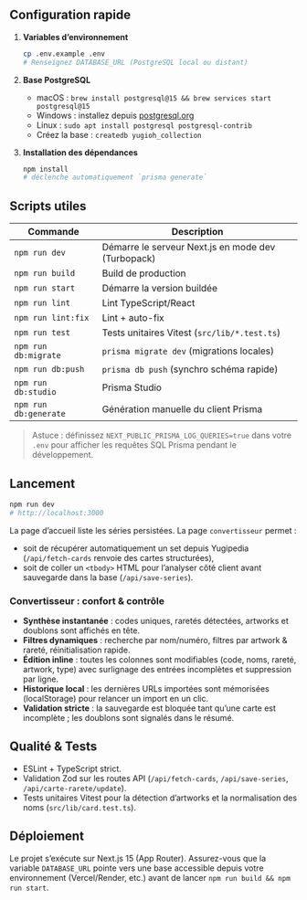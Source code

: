 ## Configuration rapide

1. **Variables d’environnement**
   ```bash
   cp .env.example .env
   # Renseignez DATABASE_URL (PostgreSQL local ou distant)
   ```

2. **Base PostgreSQL**
   - macOS : `brew install postgresql@15 && brew services start postgresql@15`
   - Windows : installez depuis [postgresql.org](https://www.postgresql.org/)
   - Linux : `sudo apt install postgresql postgresql-contrib`
   - Créez la base : `createdb yugioh_collection`

3. **Installation des dépendances**
   ```bash
   npm install
   # déclenche automatiquement `prisma generate`
   ```

## Scripts utiles

| Commande              | Description |
| --------------------- | ----------- |
| `npm run dev`         | Démarre le serveur Next.js en mode dev (Turbopack) |
| `npm run build`       | Build de production |
| `npm run start`       | Démarre la version buildée |
| `npm run lint`        | Lint TypeScript/React |
| `npm run lint:fix`    | Lint + auto-fix |
| `npm run test`        | Tests unitaires Vitest (`src/lib/*.test.ts`) |
| `npm run db:migrate`  | `prisma migrate dev` (migrations locales) |
| `npm run db:push`     | `prisma db push` (synchro schéma rapide) |
| `npm run db:studio`   | Prisma Studio |
| `npm run db:generate` | Génération manuelle du client Prisma |

> Astuce : définissez `NEXT_PUBLIC_PRISMA_LOG_QUERIES=true` dans votre `.env` pour afficher les requêtes SQL Prisma pendant le développement.

## Lancement

```bash
npm run dev
# http://localhost:3000
```

La page d’accueil liste les séries persistées. La page `convertisseur` permet :
- soit de récupérer automatiquement un set depuis Yugipedia (`/api/fetch-cards` renvoie des cartes structurées),
- soit de coller un `<tbody>` HTML pour l’analyser côté client avant sauvegarde dans la base (`/api/save-series`).

### Convertisseur : confort & contrôle

- **Synthèse instantanée** : codes uniques, raretés détectées, artworks et doublons sont affichés en tête.
- **Filtres dynamiques** : recherche par nom/numéro, filtres par artwork & rareté, réinitialisation rapide.
- **Édition inline** : toutes les colonnes sont modifiables (code, noms, rareté, artwork, type) avec surlignage des entrées incomplètes et suppression par ligne.
- **Historique local** : les dernières URLs importées sont mémorisées (localStorage) pour relancer un import en un clic.
- **Validation stricte** : la sauvegarde est bloquée tant qu’une carte est incomplète ; les doublons sont signalés dans le résumé.

## Qualité & Tests

- ESLint + TypeScript strict.
- Validation Zod sur les routes API (`/api/fetch-cards`, `/api/save-series`, `/api/carte-rarete/update`).
- Tests unitaires Vitest pour la détection d’artworks et la normalisation des noms (`src/lib/card.test.ts`).

## Déploiement

Le projet s’exécute sur Next.js 15 (App Router). Assurez-vous que la variable `DATABASE_URL` pointe vers une base accessible depuis votre environnement (Vercel/Render, etc.) avant de lancer `npm run build && npm run start`.
